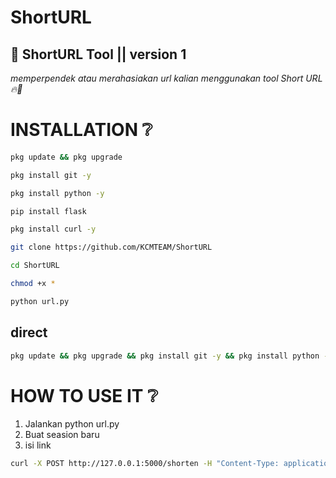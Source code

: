# ShortURL
## 🧍 ShortURL Tool || version 1
_memperpendek atau merahasiakan url kalian menggunakan tool Short URL 🔥🤩_
# INSTALLATION ❔
```bash
pkg update && pkg upgrade
```
```bash
pkg install git -y
```
```bash
pkg install python -y
```
```bash
pip install flask
```
```bash
pkg install curl -y
```
```bash
git clone https://github.com/KCMTEAM/ShortURL
```
```bash
cd ShortURL
```
```bash
chmod +x *
```
```bash
python url.py
```
## direct
```bash
pkg update && pkg upgrade && pkg install git -y && pkg install python -y && pip install flask && pkg install curl -y && git clone https://github.com/KCMTEAM/ShortURL && cd ShortURL && chmod +x * && python url.py
```
# HOW TO USE IT ❔
1. Jalankan python url.py
2. Buat seasion baru
3. isi link
```bash
curl -X POST http://127.0.0.1:5000/shorten -H "Content-Type: application/json" -d '{"url": "YOURLINK"}'
```
